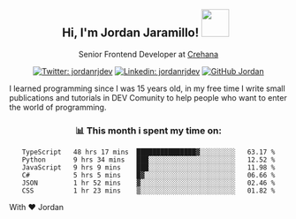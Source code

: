 <div align="center">
<h2 style="margin-right:10px;">Hi, I'm Jordan Jaramillo! <img src="https://media.giphy.com/media/Wj7lNjMNDxSmc/source.gif" width="50" > </h2>

<p>Senior Frontend Developer at <a href="https://www.crehana.com/">Crehana</a></p>

[![Twitter: jordanrjdev](https://img.shields.io/twitter/follow/jordanrjdev?style=social)](https://twitter.com/jordanrjdev)
[![Linkedin: jordanrjdev](https://img.shields.io/badge/-jordanrjdev-blue?style=flat-square&logo=Linkedin&logoColor=white&link=https://www.linkedin.com/in/jordanrjdev/)](https://www.linkedin.com/in/jordanrjdev/)
[![GitHub Jordan](https://img.shields.io/github/followers/jnadroj?label=follow&style=social)](https://github.com/jnadroj)

</div>
I learned programming since I was 15 years old, in my free time I write small publications and tutorials in DEV Comunity to help people who want to enter the world of programming.

<div align="center">

### 📊 **This month i spent my time on:**

<!--START_SECTION:waka-->

```text
TypeScript   48 hrs 17 mins  ███████████████▓░░░░░░░░░   63.17 %
Python       9 hrs 34 mins   ███░░░░░░░░░░░░░░░░░░░░░░   12.52 %
JavaScript   9 hrs 9 mins    ███░░░░░░░░░░░░░░░░░░░░░░   11.98 %
C#           5 hrs 5 mins    █▓░░░░░░░░░░░░░░░░░░░░░░░   06.66 %
JSON         1 hr 52 mins    ▓░░░░░░░░░░░░░░░░░░░░░░░░   02.46 %
CSS          1 hr 23 mins    ▒░░░░░░░░░░░░░░░░░░░░░░░░   01.82 %
```

<!--END_SECTION:waka-->

</div>

With ❤️ Jordan
